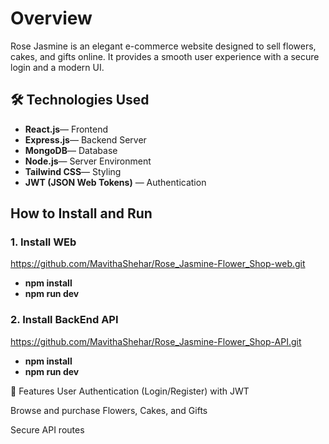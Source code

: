 # Overview

Rose Jasmine is an elegant e-commerce website designed to sell flowers, cakes, and gifts online.
It provides a smooth user experience with a secure login and a modern UI.

## 🛠️ Technologies Used
- **React.js**— Frontend
- **Express.js**— Backend Server
- **MongoDB**— Database
- **Node.js**— Server Environment
- **Tailwind CSS**— Styling
- **JWT (JSON Web Tokens)** — Authentication

## How to Install and Run

### 1. Install WEb
https://github.com/MavithaShehar/Rose_Jasmine-Flower_Shop-web.git 

- **npm install**
- **npm run dev**

### 2. Install BackEnd API
https://github.com/MavithaShehar/Rose_Jasmine-Flower_Shop-API.git

- **npm install**
- **npm run dev**

🚀 Features
User Authentication (Login/Register) with JWT

Browse and purchase Flowers, Cakes, and Gifts

Secure API routes
